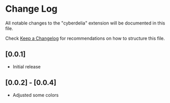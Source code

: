 # Change Log

All notable changes to the "cyberdelia" extension will be documented in this file.

Check [Keep a Changelog](http://keepachangelog.com/) for recommendations on how to structure this file.

## [0.0.1]

- Initial release

## [0.0.2] - [0.0.4]

- Adjusted some colors